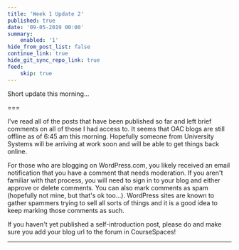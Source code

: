 ```yaml
---
title: 'Week 1 Update 2'
published: true
date: '09-05-2019 00:00'
summary:
    enabled: '1'
hide_from_post_list: false
continue_link: true
hide_git_sync_repo_link: true
feed:
    skip: true
---
```


Short update this morning...

===

I've read all of the posts that have been published so far and left brief comments on all of those I had access to. It seems that OAC blogs are still offline as of 6:45 am this morning. Hopefully someone from University Systems will be arriving at work soon and will be able to get things back online.

For those who are blogging on WordPress.com, you likely received an email notification that you have a comment that needs moderation. If you aren't familiar with that process, you will need to sign in to your blog and either approve or delete comments. You can also mark comments as spam (hopefully not mine, but that's ok too...). WordPress sites are known to gather spammers trying to sell all sorts of things and it is a good idea to keep marking those comments as such.

If you haven't yet published a self-introduction post, please do and make sure you add your blog url to the forum in CourseSpaces!



---
